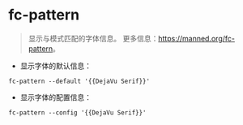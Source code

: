# fc-pattern

> 显示与模式匹配的字体信息。
> 更多信息：<https://manned.org/fc-pattern>。

- 显示字体的默认信息：

`fc-pattern --default '{{DejaVu Serif}}'`

- 显示字体的配置信息：

`fc-pattern --config '{{DejaVu Serif}}'`